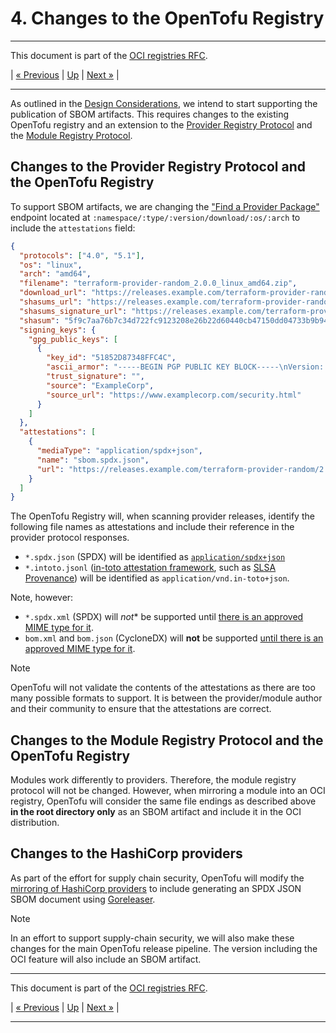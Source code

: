 # 4. Changes to the OpenTofu Registry

---

This document is part of the [OCI registries RFC](../20241206-oci-registries.md).

| [« Previous](3-design-considerations.md) | [Up](../20241206-oci-registries.md) | [Next »](5-providers.md) |

---

As outlined in the [Design Considerations](3-design-considerations.md), we intend to start supporting the publication of SBOM artifacts. This requires changes to the existing OpenTofu registry and an extension to the [Provider Registry Protocol](https://opentofu.org/docs/internals/provider-registry-protocol/) and the [Module Registry Protocol](https://opentofu.org/docs/internals/module-registry-protocol/).

## Changes to the Provider Registry Protocol and the OpenTofu Registry

To support SBOM artifacts, we are changing the ["Find a Provider Package"](https://opentofu.org/docs/internals/provider-registry-protocol/#find-a-provider-package) endpoint located at `:namespace/:type/:version/download/:os/:arch` to include the `attestations` field:

```json
{
  "protocols": ["4.0", "5.1"],
  "os": "linux",
  "arch": "amd64",
  "filename": "terraform-provider-random_2.0.0_linux_amd64.zip",
  "download_url": "https://releases.example.com/terraform-provider-random/2.0.0/terraform-provider-random_2.0.0_linux_amd64.zip",
  "shasums_url": "https://releases.example.com/terraform-provider-random/2.0.0/terraform-provider-random_2.0.0_SHA256SUMS",
  "shasums_signature_url": "https://releases.example.com/terraform-provider-random/2.0.0/terraform-provider-random_2.0.0_SHA256SUMS.sig",
  "shasum": "5f9c7aa76b7c34d722fc9123208e26b22d60440cb47150dd04733b9b94f4541a",
  "signing_keys": {
    "gpg_public_keys": [
      {
        "key_id": "51852D87348FFC4C",
        "ascii_armor": "-----BEGIN PGP PUBLIC KEY BLOCK-----\nVersion: GnuPG v1\n\nmQENBFMO...",
        "trust_signature": "",
        "source": "ExampleCorp",
        "source_url": "https://www.examplecorp.com/security.html"
      }
    ]
  },
  "attestations": [
    {
      "mediaType": "application/spdx+json",
      "name": "sbom.spdx.json",
      "url": "https://releases.example.com/terraform-provider-random/2.0.0/sbom.spdx.json"
    }
  ]
}
```

The OpenTofu Registry will, when scanning provider releases, identify the following file names as attestations and include their reference in the provider protocol responses.

- `*.spdx.json` (SPDX) will be identified as [`application/spdx+json`](https://www.iana.org/assignments/media-types/application/spdx+json)
- `*.intoto.jsonl` ([in-toto attestation framework](https://github.com/in-toto/attestation), such as [SLSA Provenance](https://slsa.dev/spec/v1.0/provenance)) will be identified as `application/vnd.in-toto+json`.

Note, however:

- `*.spdx.xml` (SPDX) will *not** be supported until [there is an approved MIME type for it](https://github.com/spdx/spdx-spec/issues/577#issuecomment-960295523).
- `bom.xml` and `bom.json` (CycloneDX) will **not** be supported [until there is an approved MIME type for it](https://github.com/CycloneDX/specification/issues/210).

> [!NOTE]
> OpenTofu will not validate the contents of the attestations as there are too many possible formats to support. It is between the provider/module author and their community to ensure that the attestations are correct.

## Changes to the Module Registry Protocol and the OpenTofu Registry

Modules work differently to providers. Therefore, the module registry protocol will not be changed. However, when mirroring a module into an OCI registry, OpenTofu will consider the same file endings as described above **in the root directory only** as an SBOM artifact and include it in the OCI distribution.

## Changes to the HashiCorp providers

As part of the effort for supply chain security, OpenTofu will modify the [mirroring of HashiCorp providers](https://search.opentofu.org/docs/users/providers#using-hashicorp-maintained-providers-aws-azurerm-etc) to include generating an SPDX JSON SBOM document using [Goreleaser](https://goreleaser.com/customization/sbom/).


> [!NOTE]
> In an effort to support supply-chain security, we will also make these changes for the main OpenTofu release pipeline. The version including the OCI feature will also include an SBOM artifact.

---

This document is part of the [OCI registries RFC](../20241206-oci-registries.md).

| [« Previous](3-design-considerations.md) | [Up](../20241206-oci-registries.md) | [Next »](5-providers.md) |

---

